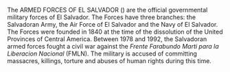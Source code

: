 The ARMED FORCES OF EL SALVADOR () are the official governmental military forces of El Salvador. The Forces have three branches: the Salvadoran Army, the Air Force of El Salvador and the Navy of El Salvador. The Forces were founded in 1840 at the time of the dissolution of the United Provinces of Central America. Between 1978 and 1992, the Salvadoran armed forces fought a civil war against the _Frente Farabundo Marti para la Liberacion Nacional_ (FMLN). The military is accused of committing massacres, killings, torture and abuses of human rights during this time.
